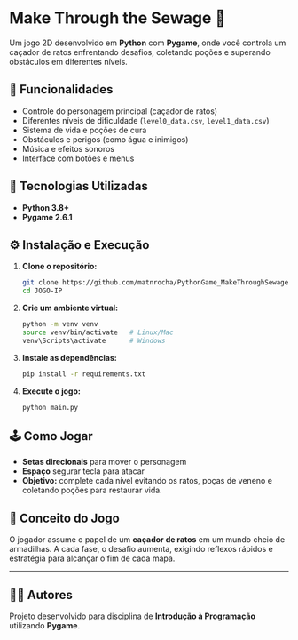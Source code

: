 # Make Through the Sewage 🐀

Um jogo 2D desenvolvido em **Python** com **Pygame**, onde você controla um caçador de ratos enfrentando desafios, coletando poções e superando obstáculos em diferentes níveis.


## 🚀 Funcionalidades

* Controle do personagem principal (caçador de ratos)
* Diferentes níveis de dificuldade (`level0_data.csv`, `level1_data.csv`)
* Sistema de vida e poções de cura
* Obstáculos e perigos (como água e inimigos)
* Música e efeitos sonoros
* Interface com botões e menus


## 🧩 Tecnologias Utilizadas

* **Python 3.8+**
* **Pygame 2.6.1**

## ⚙️ Instalação e Execução

1. **Clone o repositório:**

   ```bash
   git clone https://github.com/matnrocha/PythonGame_MakeThroughSewage.git
   cd JOGO-IP
   ```

2. **Crie um ambiente virtual:**

   ```bash
   python -m venv venv
   source venv/bin/activate   # Linux/Mac
   venv\Scripts\activate      # Windows
   ```

3. **Instale as dependências:**

   ```bash
   pip install -r requirements.txt
   ```

4. **Execute o jogo:**

   ```bash
   python main.py
   ```


## 🕹️ Como Jogar

* **Setas direcionais** para mover o personagem
* **Espaço** segurar tecla para atacar
* **Objetivo:** complete cada nível evitando os ratos, poças de veneno e coletando poções para restaurar vida.


## 🧠 Conceito do Jogo

O jogador assume o papel de um **caçador de ratos** em um mundo cheio de armadilhas.
A cada fase, o desafio aumenta, exigindo reflexos rápidos e estratégia para alcançar o fim de cada mapa.

---

## 🧑‍💻 Autores

Projeto desenvolvido para disciplina de **Introdução à Programação** utilizando **Pygame**.

